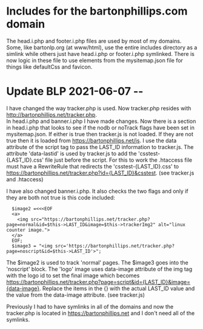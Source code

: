 # Includes for the bartonphillips.com domain
The head.i.php and footer.i.php files are used by most of my domains. Some, like bartonlp.org (at www/html), 
use the entire includes directory as a simlink while others just have head.i.php or footer.i.php symlinked.
There is now logic in these file to use elements from the mysitemap.json file for things like defaultCss and favicon.

# Update BLP 2021-06-07 -- 
I have changed the way tracker.php is used. Now tracker.php resides with http://bartonphillips.net/tracker.php.  
In head.i.php and banner.i.php I have made changes. Now there is a section in head.i.php that looks to see if the nodb or noTrack flags have been
set in mysitemap.json. If either is true then tracker.js is not loaded. If they are not true then it is loaded from https://bartonphillips.net/js.
I use the data attribute of the script tag to pass the LAST_ID information to tracker.js. The attribute 'data-lastid' is used by tracker.js
to add the 'csstest-{LAST_ID}.css' file just before the script. For this to work the .htaccess file must have a RewriteRule that
redirects the 'csstest-{LAST_ID}.css' to https://bartonphillips.net/tracker.php?id={LAST_ID}&csstest. (see tracker.js and .htaccess)

I have also changed banner.i.php. It also checks the two flags and only if they are both not true is this code included:

      $image2 =<<<EOF
      <a>
        <img src="https://bartonphillips.net/tracker.php?page=normal&id=$this->LAST_ID&image=$this->trackerImg2" alt="linux counter image.">
      </a>
      EOF;
      $image3 = "<img src='https://bartonphillips.net/tracker.php?page=noscript&id=$this->LAST_ID'>";

The $image2 is used to track 'normal' pages. The $image3 goes into the 'noscript' block. The 'logo' image uses data-image attribute of the
img tag with the logo id to set the final image which becomes https://bartonphillips.net/tracker.php?page=script&id={LAST_ID}&image={data-image}.
Replace the items in the {} with the actual LAST_ID value and the value from the data-image attribute. (see tracker.js)

Previously I had to have symlinks in all of the domains and now the tracker.php is located in https://bartonphillips.net and I don't need
all of the symlinks.




